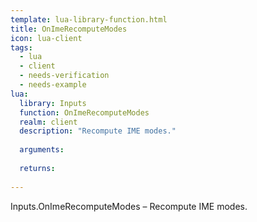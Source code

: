 ```yaml
---
template: lua-library-function.html
title: OnImeRecomputeModes
icon: lua-client
tags:
  - lua
  - client
  - needs-verification
  - needs-example
lua:
  library: Inputs
  function: OnImeRecomputeModes
  realm: client
  description: "Recompute IME modes."
  
  arguments:
  
  returns:
    
---
```


<div class="lua__search__keywords">
Inputs.OnImeRecomputeModes &#x2013; Recompute IME modes.
</div>
